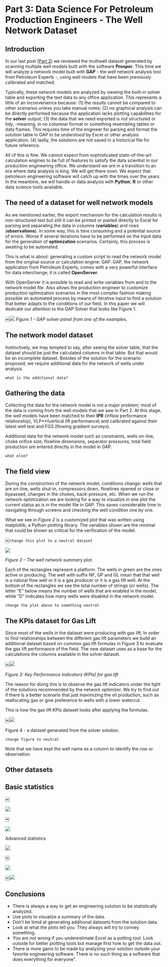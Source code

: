 # Part 3: Data Science For Petroleum Production Engineers - The Well Network Dataset



## Introduction

In our last post ([Part 2](https://www.linkedin.com/pulse/data-science-petroleum-engineering-part-2-acquiring-alfonso-r-reyes?trk=mp-author-card)) we reviewed the multiwell dataset generated by scanning multiple well models built with the software **Prosper**. This time we will analyze a network model built with **GAP** - the well network analysis tool from Petroleum Experts -, using well models that have been previously calibrated and matched.

Typically, these network models are analyzed by viewing the built-in solver table and exporting the text data to any office application. This represents a little of an inconvenience because: (1) the results cannot be compared to other scenarios unless you take manual notes; (2) no graphical analysis can be directly performed because the application lacks plotting capabilities for the **solver** output; (3) the data that we need exported is not structured or tidy, -meaning, in no columnar format or something resembling tables or data frames. This requires time of the engineer for parsing and format the solution table in GAP to be understood by Excel or other analysis application; (4) lastly, the solutions are not saved in a historical file for future reference.

All of this is fine. We cannot expect from sophisticated state-of-the-art calculation engines to be full of features to satisfy the data scientist in our production engineering office. We understand we are in a transition to an era where data analysis is king. We will get there soon. We expect that petroleum engineering software will catch up with the times over the years. In the meantime, we will handle or data analysis with **Python**, **R** or other data science tools available.



## The need of a dataset for well network models

As we mentioned earlier, the export mechanism for the calculation results is non-structured text but still it can be printed or pasted directly to Excel for parsing and separating the data in columns (**variables**) and rows (**observations**). In some way, this is time consuming and a potential source of errors. Worse if several iterations have to be performed on the input data for the generation of **optimization** scenarios. Certainly, this process is awaiting to be automated.

This is what is about: generating a custom script to read the network model from the original source or calculation engine: GAP. GAP, the network application from Petroleum Experts, comes with a very powerful interface for data interchange; it is called **OpenServer**.

With OpenServer it is possible to read and write variables from and to the network model file. Also allows the production engineer to customize production optimization scenarios in the most complex fashion making possible an automated process by means of iterative input to find a solution that better adapts to the conditions of our field. In this paper we will dedicate our attention to the GAP Solver that looks like Figure 1.



￼![](./images/solver_details.png)
*Figure 1 - GAP solver panel from one of the examples.*



## The network model dataset

Instinctively, we may tempted to say, after seeing the solver table, that the dataset should be just the calculated columns in that table. But that would be an incomplete dataset. Besides of the solution for the scenario proposed, we require additional data for the network of wells under analysis.



`what is the additional data?`





## Gathering the data

Collecting the data for the network model is not a major problem; most of the data is coming from the well models that we saw in Part 2. At this stage, the well models have been matched to their **IPR** (inflow performance relationship), VLP**(vertical lift performance) and calibrated against their latest well test and FGS (flowing gradient surveys).

Additional data for the network model such as constraints, wells on-line, choke orifice size, flowline dimensions, separator pressures, total field production are entered directly in the model in GAP.

`what else?`



## The field view

During the construction of the network model, conditions change: wells that are on-line, wells shut-in, compressors down, flowlines opened or close or bypassed, changes in the chokes, back-pressure, etc. When we run the network optimization we are looking for a way to visualize in one plot the current status as is in the model file in GAP. This saves considerable time in navigating through screens and checking the well condition one by one.

What we see in *Figure 2* is a customized plot that was written using matplotlib, a Python plotting library. The variables shown are the minimal that could be shown as critical for the verification of the model. 

￼`change this plot to a neutral dataset`

![](./images/network_summary_plot.png)

*Figure 2 - The well network summary plot.*

Each of the rectangles represent a platform. The wells in green are the ones active or producing. The well with suffix NF, GP and GL mean that that well is a natural flow well or it is a gas producer or it is a gas lift well. At the bottom of the rectangles we see the total number of strings (or wells). The letter “E” below means the number of wells that are enabled in the model, while “D” indicates how many wells were disabled in the network model.

`change the plot above to something neutral`



## The KPIs dataset for Gas Lift

Since most of the wells in the dataset were producing with gas lift, In order to find relationships between the different gas lift parameters we build an additional dataset based on common gas lift formulas in Figure 3 to evaluate the gas lift performance of the field. The new dataset uses as a base for the calculations the columns available in the solver dataset.

￼![](./images/kpis.png)

*Figure 3: Key Performance Indicators (KPIs) for gas lift*



The reason for doing this is to observe the gas lift indicators under the light of the solutions recommended by the network optimizer. We try to find out if there is a better scenario that just maximizing the oil production, such as reallocating gas or give preference to wells with a lower watercut.

This is how the gas lift KPIs dataset looks after applying the formulas.

￼![](./images/kpi_table.png)

Figure 4 - a dataset generated from the solver solution.

`change figure to neutral`

Note that we have kept the well name as a column to identify the row or observation.



## Other datasets

## Basic statistics

￼

![](./images/how_many_strings.png)

￼

![](./images/watercut_incidence.png)



Advanced statistics



![](./images/maximum_guf.png)

￼

![](./images/maximum_guf.png)



￼![](./images/watercut_incidence.png)



## Conclusions



- There is always a way to get an engineering solution to be statistically analyzed.
- Use plots to visualize a summary of the data.
- Don't be timid at generating additional datasets from the solution data.
- Look at what the plots tell you. They always will try to convey something.
- You are not wrong if you underestimate Excel as a potting tool. Look outside for better plotting tools but manage first how to get the data out.
- There is more gains to be made by analyzing your solution outside your favorite engineering software. There is no such thing as a software that does everything for everyone".








